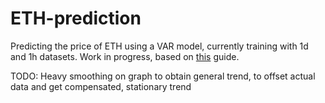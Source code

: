 # ETH-prediction

Predicting the price of ETH using a VAR model, currently training with 1d and 1h datasets. Work in progress, based on [this](https://www.machinelearningplus.com/time-series/vector-autoregression-examples-python) guide.

TODO:
Heavy smoothing on graph to obtain general trend, to offset actual data and get compensated, stationary trend
